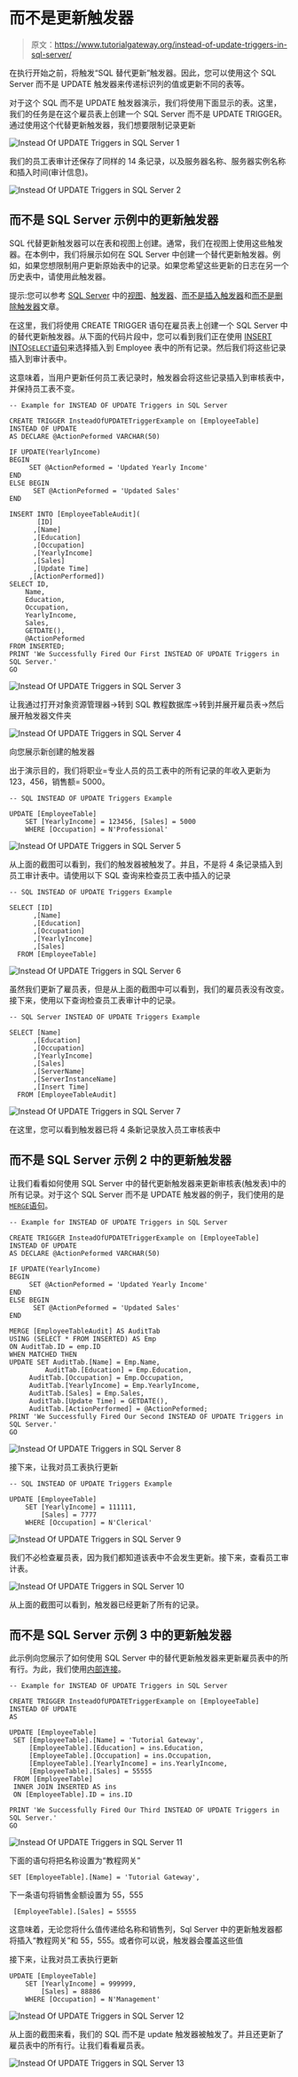 # 而不是更新触发器

> 原文：<https://www.tutorialgateway.org/instead-of-update-triggers-in-sql-server/>

在执行开始之前，将触发“SQL 替代更新”触发器。因此，您可以使用这个 SQL Server 而不是 UPDATE 触发器来传递标识列的值或更新不同的表等。

对于这个 SQL 而不是 UPDATE 触发器演示，我们将使用下面显示的表。这里，我们的任务是在这个雇员表上创建一个 SQL Server 而不是 UPDATE TRIGGER。通过使用这个代替更新触发器，我们想要限制记录更新

![Instead Of UPDATE Triggers in SQL Server 1](img/008d2877a2c0fc901319ea2c9d18f01c.png)

我们的员工表审计还保存了同样的 14 条记录，以及服务器名称、服务器实例名称和插入时间(审计信息)。

![Instead Of UPDATE Triggers in SQL Server 2](img/ffc73eef74f3940c38f1be013e6e1f94.png)

## 而不是 SQL Server 示例中的更新触发器

SQL 代替更新触发器可以在表和视图上创建。通常，我们在视图上使用这些触发器。在本例中，我们将展示如何在 SQL Server 中创建一个替代更新触发器。例如，如果您想限制用户更新原始表中的记录。如果您希望这些更新的日志在另一个历史表中，请使用此触发器。

提示:您可以参考 [SQL Server](https://www.tutorialgateway.org/sql/) 中的[视图](https://www.tutorialgateway.org/views-in-sql-server/)、[触发器](https://www.tutorialgateway.org/triggers-in-sql-server/)、[而不是插入触发器](https://www.tutorialgateway.org/instead-of-insert-triggers-in-sql-server/)和[而不是删除触发器](https://www.tutorialgateway.org/instead-of-delete-triggers-in-sql-server/)文章。

在这里，我们将使用 CREATE TRIGGER 语句在雇员表上创建一个 SQL Server 中的替代更新触发器。从下面的代码片段中，您可以看到我们正在使用 [INSERT INTO`SELECT`语句](https://www.tutorialgateway.org/sql-insert-into-select-statement/)来选择插入到 Employee 表中的所有记录。然后我们将这些记录插入到审计表中。

这意味着，当用户更新任何员工表记录时，触发器会将这些记录插入到审核表中，并保持员工表不变。

```
-- Example for INSTEAD OF UPDATE Triggers in SQL Server

CREATE TRIGGER InsteadOfUPDATETriggerExample on [EmployeeTable]
INSTEAD OF UPDATE 
AS DECLARE @ActionPeformed VARCHAR(50)

IF UPDATE(YearlyIncome)
BEGIN
     SET @ActionPeformed = 'Updated Yearly Income'
END
ELSE BEGIN
      SET @ActionPeformed = 'Updated Sales'
END

INSERT INTO [EmployeeTableAudit]( 
       [ID]
      ,[Name]
      ,[Education]
      ,[Occupation]
      ,[YearlyIncome]
      ,[Sales]
      ,[Update Time]
     ,[ActionPerformed])
SELECT ID,
	Name,
	Education,
	Occupation,
	YearlyIncome,
	Sales,
	GETDATE(),
	@ActionPeformed
FROM INSERTED;
PRINT 'We Successfully Fired Our First INSTEAD OF UPDATE Triggers in SQL Server.'
GO
```

![Instead Of UPDATE Triggers in SQL Server 3](img/979efa50bbae6f60ae1a61bb08641bd6.png)

让我通过打开对象资源管理器->转到 SQL 教程数据库->转到并展开雇员表->然后展开触发器文件夹

![Instead Of UPDATE Triggers in SQL Server 4](img/6431e8d01e852371962f5bd01ba6f257.png)

向您展示新创建的触发器

出于演示目的，我们将职业=专业人员的员工表中的所有记录的年收入更新为 123，456，销售额= 5000。

```
-- SQL INSTEAD OF UPDATE Triggers Example

UPDATE [EmployeeTable]
	SET [YearlyIncome] = 123456, [Sales] = 5000
	WHERE [Occupation] = N'Professional'
```

![Instead Of UPDATE Triggers in SQL Server 5](img/2a0bb9e6d03bdd5ad73e9f7d3c05a5f7.png)

从上面的截图可以看到，我们的触发器被触发了。并且，不是将 4 条记录插入到员工审计表中。请使用以下 SQL 查询来检查员工表中插入的记录

```
-- SQL INSTEAD OF UPDATE Triggers Example

SELECT [ID]
      ,[Name]
      ,[Education]
      ,[Occupation]
      ,[YearlyIncome]
      ,[Sales]
  FROM [EmployeeTable]

```

![Instead Of UPDATE Triggers in SQL Server 6](img/f9948a3b4c9db5dcdf7a70275155c83d.png)

虽然我们更新了雇员表，但是从上面的截图中可以看到，我们的雇员表没有改变。接下来，使用以下查询检查员工表审计中的记录。

```
-- SQL Server INSTEAD OF UPDATE Triggers Example

SELECT [Name]
      ,[Education]
      ,[Occupation]
      ,[YearlyIncome]
      ,[Sales]
      ,[ServerName]
      ,[ServerInstanceName]
      ,[Insert Time]
  FROM [EmployeeTableAudit]
```

![Instead Of UPDATE Triggers in SQL Server 7](img/ce72d633f78e09ef862fc58c57359554.png)

在这里，您可以看到触发器已将 4 条新记录放入员工审核表中

## 而不是 SQL Server 示例 2 中的更新触发器

让我们看看如何使用 SQL Server 中的替代更新触发器来更新审核表(触发表)中的所有记录。对于这个 SQL Server 而不是 UPDATE 触发器的例子，我们使用的是 [`MERGE`语句](https://www.tutorialgateway.org/sql-merge-statement/)。

```
-- Example for INSTEAD OF UPDATE Triggers in SQL Server

CREATE TRIGGER InsteadOfUPDATETriggerExample on [EmployeeTable]
INSTEAD OF UPDATE 
AS DECLARE @ActionPeformed VARCHAR(50)

IF UPDATE(YearlyIncome)
BEGIN
     SET @ActionPeformed = 'Updated Yearly Income'
END
ELSE BEGIN
      SET @ActionPeformed = 'Updated Sales'
END

MERGE [EmployeeTableAudit] AS AuditTab
USING (SELECT * FROM INSERTED) AS Emp
ON AuditTab.ID = emp.ID
WHEN MATCHED THEN
UPDATE SET AuditTab.[Name] = Emp.Name, 
         AuditTab.[Education] = Emp.Education, 
	 AuditTab.[Occupation] = Emp.Occupation,
	 AuditTab.[YearlyIncome] = Emp.YearlyIncome, 
	 AuditTab.[Sales] = Emp.Sales, 
	 AuditTab.[Update Time] = GETDATE(), 
	 AuditTab.[ActionPerformed] = @ActionPeformed;
PRINT 'We Successfully Fired Our Second INSTEAD OF UPDATE Triggers in SQL Server.'
GO
```

![Instead Of UPDATE Triggers in SQL Server 8](img/f013e4101ad0e0cdd3ac996ebf82d520.png)

接下来，让我对员工表执行更新

```
-- SQL INSTEAD OF UPDATE Triggers Example

UPDATE [EmployeeTable]
	SET [YearlyIncome] = 111111, 
	    [Sales] = 7777
	WHERE [Occupation] = N'Clerical'
```

![Instead Of UPDATE Triggers in SQL Server 9](img/ae3e8a66ffbde5436b65be2e0ea3d60e.png)

我们不必检查雇员表，因为我们都知道该表中不会发生更新。接下来，查看员工审计表。

![Instead Of UPDATE Triggers in SQL Server 10](img/f8fd2e4428b6036077fd76663518c1df.png)

从上面的截图可以看到，触发器已经更新了所有的记录。

## 而不是 SQL Server 示例 3 中的更新触发器

此示例向您展示了如何使用 SQL Server 中的替代更新触发器来更新雇员表中的所有行。为此，我们使用[内部连接](https://www.tutorialgateway.org/sql-inner-join/)。

```
-- Example for INSTEAD OF UPDATE Triggers in SQL Server

CREATE TRIGGER InsteadOfUPDATETriggerExample on [EmployeeTable]
INSTEAD OF UPDATE 
AS 

UPDATE [EmployeeTable] 
 SET [EmployeeTable].[Name] = 'Tutorial Gateway', 
     [EmployeeTable].[Education] = ins.Education,
     [EmployeeTable].[Occupation] = ins.Occupation,
     [EmployeeTable].[YearlyIncome] = ins.YearlyIncome,
     [EmployeeTable].[Sales] = 55555
 FROM [EmployeeTable] 
 INNER JOIN INSERTED AS ins
 ON [EmployeeTable].ID = ins.ID 

PRINT 'We Successfully Fired Our Third INSTEAD OF UPDATE Triggers in SQL Server.'
GO
```

![Instead Of UPDATE Triggers in SQL Server 11](img/9f0d304953eeb8308356d522ee96b565.png)

下面的语句将把名称设置为“教程网关”

```
SET [EmployeeTable].[Name] = 'Tutorial Gateway',
```

下一条语句将销售金额设置为 55，555

```
 [EmployeeTable].[Sales] = 55555
```

这意味着，无论您将什么值传递给名称和销售列，Sql Server 中的更新触发器都将插入“教程网关”和 55，555。或者你可以说，触发器会覆盖这些值

接下来，让我对员工表执行更新

```
UPDATE [EmployeeTable]
	SET [YearlyIncome] = 999999, 
	    [Sales] = 88886
	WHERE [Occupation] = N'Management'
```

![Instead Of UPDATE Triggers in SQL Server 12](img/4bb4a13834c0c06ae8c3cb8a6a462f9c.png)

从上面的截图来看，我们的 SQL 而不是 update 触发器被触发了。并且还更新了雇员表中的所有行。让我们看看雇员表。

![Instead Of UPDATE Triggers in SQL Server 13](img/d89b1a61c39da1eb11a785cdf3323c87.png)